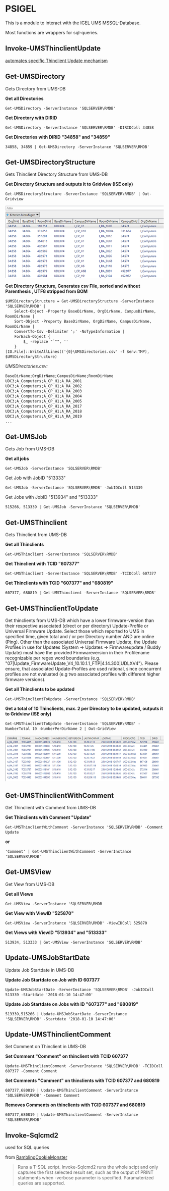 # PSIGEL

This is a module to interact with the IGEL UMS MSSQL-Database.

Most functions are wrappers for sql-queries. 

## Invoke-UMSThinclientUpdate
[automates specific Thinclient Update mechanism](/docs/InvokeUMSThinclientUpdate.md)

## Get-UMSDirectory
Gets Directory from UMS-DB

**Get all Directories**
      
    Get-UMSDirectory -ServerInstance 'SQLSERVER\RMDB'

**Get Directory with DIRID**

    Get-UMSDirectory -ServerInstance 'SQLSERVER\RMDB' -DIRIDColl 34858

**Get Directories with DIRID "34858" and "34859"**
    
    34858, 34859 | Get-UMSDirectory -ServerInstance 'SQLSERVER\RMDB'

## Get-UMSDirectoryStructure
Gets Thinclient Directory Structure from UMS-DB

**Get Directory Structure and outputs it to Gridview (ISE only)**

    Get-UMSDirectoryStructure -ServerInstance 'SQLSERVER\RMDB' | Out-Gridview

![GetUMSDirectoryStructureOutGridview](/docs/images/GetUMSDirectoryStructureOutGridview.png)

**Get Directory Structure, Generates csv File, sorted and without Parenthesis , UTF8 stripped from BOM**

	$UMSDirectoryStructure = Get-UMSDirectoryStructure -ServerInstance 'SQLSERVER\RMDB' | 
		Select-Object -Property BaseDirName, OrgDirName, CampusDirName, RoomDirName |
		Sort-Object -Property BaseDirName, OrgDirName, CampusDirName, RoomDirName |
		ConvertTo-Csv -Delimiter ';' -NoTypeInformation |
		ForEach-Object {
			$_ -replace "`"", ''
		}
	[IO.File]::WriteAllLines(('{0}\UMSDirectories.csv' -f $env:TMP), $UMSDirectoryStructure)
  
*UMSDirectories.csv:*
  
    BaseDirName;OrgDirName;CampusDirName;RoomDirName
    UDC3;A_Computers;A_CP_H1;A_RA_2001
    UDC3;A_Computers;A_CP_H1;A_RA_2002
    UDC3;A_Computers;A_CP_H1;A_RA_2003
    UDC3;A_Computers;A_CP_H1;A_RA_2004
    UDC3;A_Computers;A_CP_H1;A_RA_2005
    UDC3;A_Computers;A_CP_H1;A_RA_2017
    UDC3;A_Computers;A_CP_H1;A_RA_2018
    UDC3;A_Computers;A_CP_H1;A_RA_2019
    ...

## Get-UMSJob
Gets Job from UMS-DB

**Get all jobs**

    Get-UMSJob -ServerInstance 'SQLSERVER\RMDB'

Get Job with JobID "513333"

    Get-UMSJob -ServerInstance 'SQLSERVER\RMDB' -JobIDColl 513339

Get Jobs with JobID "513934" and "513333" 

    515266, 513339 | Get-UMSJob -ServerInstance 'SQLSERVER\RMDB'

## Get-UMSThinclient
Gets Thinclient from UMS-DB

**Get all Thinclients**

    Get-UMSThinclient -ServerInstance 'SQLSERVER\RMDB'

**Get Thinclient with TCID "607377"**

    Get-UMSThinclient -ServerInstance 'SQLSERVER\RMDB' -TCIDColl 607377
    
**Get Thinclients with TCID "607377" and "680819"**
    
    607377, 680819 | Get-UMSThinclient -ServerInstance 'SQLSERVER\RMDB'
  
## Get-UMSThinclientToUpdate
Get thinclients from UMS-DB which have a lower firmware-version than their respective associated (direct or per directory) Update-Profile or Universal Firmware Update. Select those which reported to UMS in specified time, given total and / or per Directory number AND are online (Ping).
Other than the associated Universal Firmware Update, the Update Profiles in use for Updates (System -> Updates -> Firmwareupdate / Buddy Update) must have the provided Firmwareversion in their Profilename recognizable per regex word boundaries (e.g. "07|Update_FirmwareUpdate_V4_10.10.1.1_FTP|4.14.300|UDLXV4").
Please ensure, that associated Update-Profiles are used rational, since concurrent profiles are not evaluated (e.g two associated profiles with different higher firmware versions).

**Get all Thinclients to be updated**

    Get-UMSThinclientToUpdate -ServerInstance 'SQLSERVER\RMDB'

**Get a total of 10 Thinclients, max. 2 per Directory to be updated, outputs it to Gridview (ISE only)**

    Get-UMSThinclientToUpdate -ServerInstance 'SQLSERVER\RMDB' -NumberTotal 10 -NumberPerDirName 2 | Out-GridView

![GetUMSThinclientToUpdateGridview](/docs/images/GetUMSThinclientToUpdateGridview.png)

## Get-UMSThinclientWithComment
Get Thinclient with Comment from UMS-DB

**Get Thinclients with Comment "Update"**

    Get-UMSThinclientWithComment -ServerInstance 'SQLSERVER\RMDB' -Comment Update
    
**or**    
    
    'Comment' | Get-UMSThinclientWithComment -ServerInstance 'SQLSERVER\RMDB'

## Get-UMSView
Get View from UMS-DB

**Get all Views**

    Get-UMSView -ServerInstance 'SQLSERVER\RMDB
    
**Get View with ViewID "525870"**

    Get-UMSView -ServerInstance 'SQLSERVER\RMDB' -ViewIDColl 525870

**Get Views with ViewID "513934" and "513333"**

    513934, 513333 | Get-UMSView -ServerInstance 'SQLSERVER\RMDB'
    
## Update-UMSJobStartDate
Update Job Startdate in UMS-DB

**Update Job Startdate on Job with ID 607377**

    Update-UMSJobStartDate -ServerInstance 'SQLSERVER\RMDB' -JobIDColl 513339 -Startdate '2018-01-10 14:47:00'
    
**Update Job Startdate on Jobs with ID "607377" and "680819"**

    513339,515266 | Update-UMSJobStartDate -ServerInstance 'SQLSERVER\RMDB' -Startdate '2018-01-10 14:47:00'

## Update-UMSThinclientComment
Set Comment on Thinclient in UMS-DB

**Set Comment "Comment" on thinclient with TCID 607377**

    Update-UMSThinclientComment -ServerInstance 'SQLSERVER\RMDB' -TCIDColl 607377 -Comment Comment
    
**Set Comments "Comment" on thinclients with TCID 607377 and 680819**

    607377,680819 | Update-UMSThinclientComment -ServerInstance 'SQLSERVER\RMDB' -Comment Comment
    
**Removes Comments on thinclients with TCID 607377 and 680819**

    607377,680819 | Update-UMSThinclientComment -ServerInstance 'SQLSERVER\RMDB'
    
## Invoke-Sqlcmd2

used for SQL queries

from [RamblingCookieMonster](https://github.com/RamblingCookieMonster/PowerShell/blob/master/Invoke-Sqlcmd2.ps1)

 > Runs a T-SQL script. Invoke-Sqlcmd2 runs the whole scipt and only captures the first selected result set, such as the output of PRINT statements when -verbose parameter is specified.
Paramaterized queries are supported.
